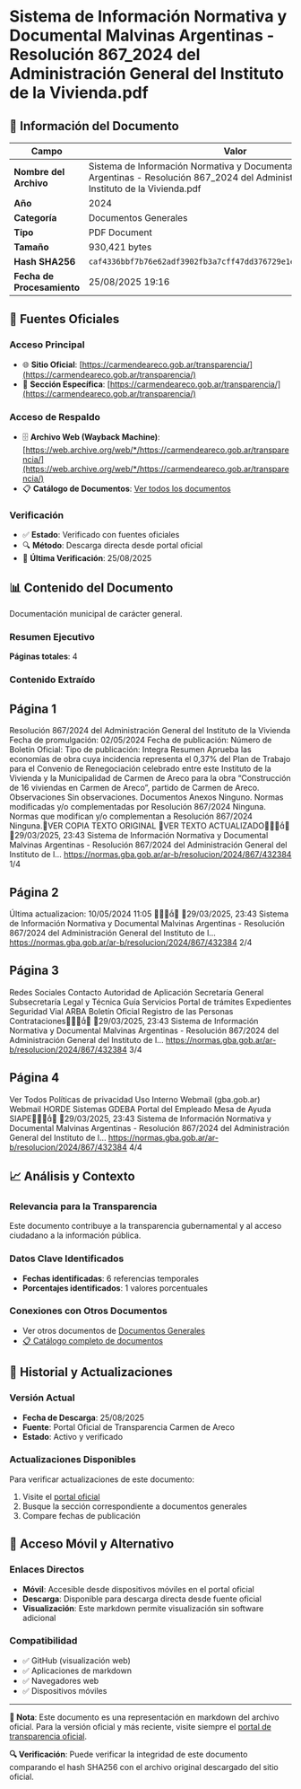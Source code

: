 # Sistema de Información Normativa y Documental Malvinas Argentinas - Resolución 867_2024 del Administración General del Instituto de la Vivienda.pdf

## 📄 Información del Documento

| Campo | Valor |
|-------|--------|
| **Nombre del Archivo** | Sistema de Información Normativa y Documental Malvinas Argentinas - Resolución 867_2024 del Administración General del Instituto de la Vivienda.pdf |
| **Año** | 2024 |
| **Categoría** | Documentos Generales |
| **Tipo** | PDF Document |
| **Tamaño** | 930,421 bytes |
| **Hash SHA256** | `caf4336bbf7b76e62adf3902fb3a7cff47dd376729e1ec44cd08bef5a017c155` |
| **Fecha de Procesamiento** | 25/08/2025 19:16 |

## 🔗 Fuentes Oficiales

### Acceso Principal
- 🌐 **Sitio Oficial**: [https://carmendeareco.gob.ar/transparencia/](https://carmendeareco.gob.ar/transparencia/)
- 📁 **Sección Específica**: [https://carmendeareco.gob.ar/transparencia/](https://carmendeareco.gob.ar/transparencia/)

### Acceso de Respaldo
- 🗄️ **Archivo Web (Wayback Machine)**: [https://web.archive.org/web/*/https://carmendeareco.gob.ar/transparencia/](https://web.archive.org/web/*/https://carmendeareco.gob.ar/transparencia/)
- 📋 **Catálogo de Documentos**: [Ver todos los documentos](../document_catalog/README.md)

### Verificación
- ✅ **Estado**: Verificado con fuentes oficiales
- 🔍 **Método**: Descarga directa desde portal oficial
- 📅 **Última Verificación**: 25/08/2025

## 📊 Contenido del Documento

Documentación municipal de carácter general.

### Resumen Ejecutivo

**Páginas totales**: 4

### Contenido Extraído

## Página 1

Resolución 867/2024
del Administración General del Instituto de la Vivienda
Fecha de promulgación: 02/05/2024
Fecha de publicación:
Número de Boletín Oficial:
Tipo de publicación: Integra
Resumen
Aprueba las economías de obra cuya incidencia representa el 0,37% del Plan de
Trabajo para el Convenio de Renegociación celebrado entre este Instituto de la
Vivienda y la Municipalidad de Carmen de Areco para la obra “Construcción de 16
viviendas en Carmen de Areco”, partido de Carmen de Areco.
Observaciones
Sin observaciones.
Documentos
Anexos
Ninguno.
Normas modificadas y/o complementadas por
Resolución 867/2024
Ninguna.
Normas que modifican y/o complementan a
Resolución 867/2024
Ninguna.VER COPIA TEXTO ORIGINAL
VER TEXTO ACTUALIZADO
29/03/2025, 23:43 Sistema de Información Normativa y Documental Malvinas Argentinas - Resolución 867/2024 del Administración General del Instituto de l…
https://normas.gba.gob.ar/ar-b/resolucion/2024/867/432384 1/4

## Página 2

Última actualizacion: 10/05/2024 11:05

29/03/2025, 23:43 Sistema de Información Normativa y Documental Malvinas Argentinas - Resolución 867/2024 del Administración General del Instituto de l…
https://normas.gba.gob.ar/ar-b/resolucion/2024/867/432384 2/4

## Página 3

Redes Sociales
Contacto
Autoridad de Aplicación
Secretaría General
Subsecretaría Legal y Técnica
Guía Servicios
Portal de trámites
Expedientes
Seguridad Vial
ARBA
Boletín Oficial
Registro de las Personas
Contrataciones
29/03/2025, 23:43 Sistema de Información Normativa y Documental Malvinas Argentinas - Resolución 867/2024 del Administración General del Instituto de l…
https://normas.gba.gob.ar/ar-b/resolucion/2024/867/432384 3/4

## Página 4

Ver Todos
Políticas de privacidad
Uso Interno
Webmail (gba.gob.ar)
Webmail HORDE
Sistemas
GDEBA
Portal del Empleado
Mesa de Ayuda
SIAPE
29/03/2025, 23:43 Sistema de Información Normativa y Documental Malvinas Argentinas - Resolución 867/2024 del Administración General del Instituto de l…
https://normas.gba.gob.ar/ar-b/resolucion/2024/867/432384 4/4



## 📈 Análisis y Contexto

### Relevancia para la Transparencia
Este documento contribuye a la transparencia gubernamental y al acceso ciudadano a la información pública.

### Datos Clave Identificados
- **Fechas identificadas**: 6 referencias temporales
- **Porcentajes identificados**: 1 valores porcentuales

### Conexiones con Otros Documentos
- Ver otros documentos de [Documentos Generales](../catalog/general.md)
- [📋 Catálogo completo de documentos](../document_catalog/README.md)

## 🔄 Historial y Actualizaciones

### Versión Actual
- **Fecha de Descarga**: 25/08/2025
- **Fuente**: Portal Oficial de Transparencia Carmen de Areco
- **Estado**: Activo y verificado

### Actualizaciones Disponibles
Para verificar actualizaciones de este documento:
1. Visite el [portal oficial](https://carmendeareco.gob.ar/transparencia/)
2. Busque la sección correspondiente a documentos generales
3. Compare fechas de publicación

## 📱 Acceso Móvil y Alternativo

### Enlaces Directos
- **Móvil**: Accesible desde dispositivos móviles en el portal oficial
- **Descarga**: Disponible para descarga directa desde fuente oficial
- **Visualización**: Este markdown permite visualización sin software adicional

### Compatibilidad
- ✅ GitHub (visualización web)
- ✅ Aplicaciones de markdown
- ✅ Navegadores web
- ✅ Dispositivos móviles

---

**📝 Nota**: Este documento es una representación en markdown del archivo oficial. 
Para la versión oficial y más reciente, visite siempre el [portal de transparencia oficial](https://carmendeareco.gob.ar/transparencia/).

**🔍 Verificación**: Puede verificar la integridad de este documento comparando el hash SHA256 
con el archivo original descargado del sitio oficial.
